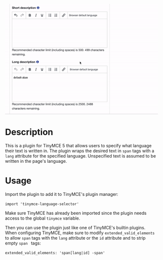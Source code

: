 ![Image](./docs/language-selector.gif)

# Description

This is a plugin for TinyMCE 5 that allows users to specify what language their text is written in. The plugin wraps
 the desired text in `span` tags with a `lang` attribute for the specified language. Unspecified text is assumed to be
  written in the page's language.

# Usage

Import the plugin to add it to TinyMCE's plugin manager:

`import 'tinymce-language-selector'`

Make sure TinyMCE has already been imported since the plugin needs access to the global `tinymce` variable.

Then you can use the plugin just like one of TinyMCE's builtin plugins. When configuring TinyMCE, make sure to modify
 `extended_valid_elements` to allow `span` tags with the `lang` attribute or the `id` attribute and to strip empty `span
 ` tags:

`extended_valid_elements: 'span[lang|id] -span'`